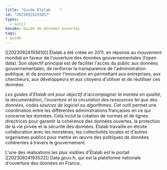 ```yaml
---
title: "Guide Etalab    "
id: "20230924193857"
types:
  - outil
kesako: Guide de données ouvertes
tags:
- guide
---
```


[[20230924193610]] Étalab a été créée en 2011, en réponse au mouvement mondial en faveur de l'ouverture des données gouvernementales (l’open data). Son objectif principal est de faciliter l'accès du public aux données gouvernementales, de renforcer la transparence de l'administration publique, et de promouvoir l'innovation en permettant aux entreprises, aux chercheurs, aux développeurs et aux citoyens d'utiliser et de réutiliser ces données.

*Les guides d’Etalab ont pour objectif d'accompagner la montée en qualité, la documentation, l'ouverture et la circulation des ressources tel que des données, codes sources de logiciel ou algorithmes.*
Cet outil permet une coordination entre les différentes administrations françaises en ce qui concerne les données. Cela inclut la création de normes et de lignes directrices pour garantir la cohérence des données ouvertes, la protection de la vie privée et la sécurité des données. Étalab travaille en étroite collaboration avec les ministères, les collectivités locales et d'autres organismes publics pour mettre en œuvre des politiques de données cohérentes à travers le gouvernement.

L'une des réalisations les plus visibles d'Étalab est le portail [[20230924193522]] Data.gouv.fr, qui est la plateforme nationale d'ouverture des données en France. 


